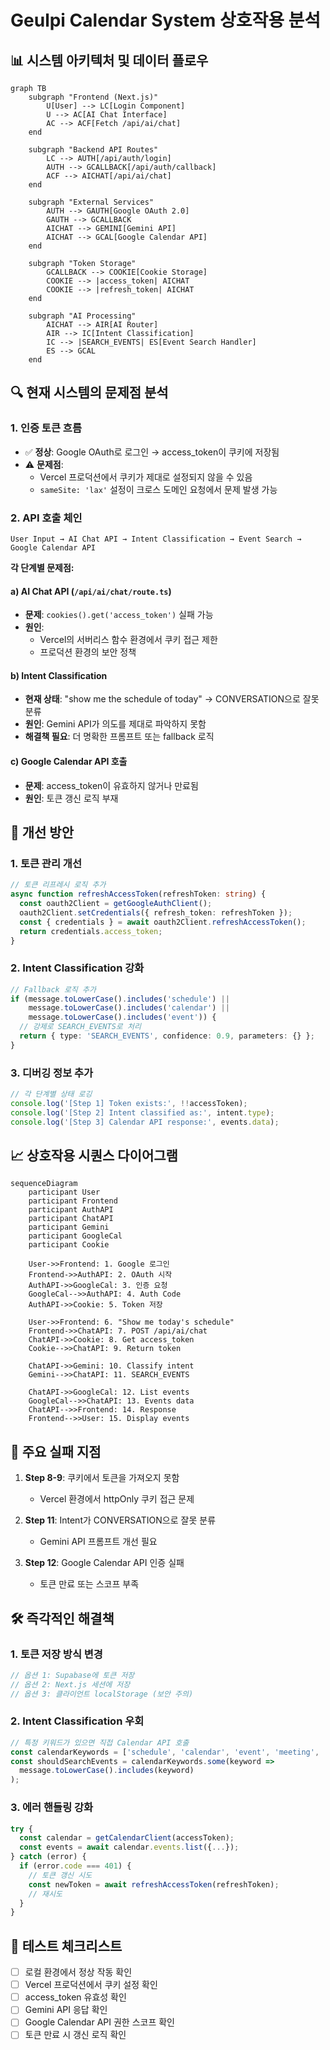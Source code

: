 # Geulpi Calendar System 상호작용 분석

## 📊 시스템 아키텍처 및 데이터 플로우

```mermaid
graph TB
    subgraph "Frontend (Next.js)"
        U[User] --> LC[Login Component]
        U --> AC[AI Chat Interface]
        AC --> ACF[Fetch /api/ai/chat]
    end
    
    subgraph "Backend API Routes"
        LC --> AUTH[/api/auth/login]
        AUTH --> GCALLBACK[/api/auth/callback]
        ACF --> AICHAT[/api/ai/chat]
    end
    
    subgraph "External Services"
        AUTH --> GAUTH[Google OAuth 2.0]
        GAUTH --> GCALLBACK
        AICHAT --> GEMINI[Gemini API]
        AICHAT --> GCAL[Google Calendar API]
    end
    
    subgraph "Token Storage"
        GCALLBACK --> COOKIE[Cookie Storage]
        COOKIE --> |access_token| AICHAT
        COOKIE --> |refresh_token| AICHAT
    end
    
    subgraph "AI Processing"
        AICHAT --> AIR[AI Router]
        AIR --> IC[Intent Classification]
        IC --> |SEARCH_EVENTS| ES[Event Search Handler]
        ES --> GCAL
    end
```

## 🔍 현재 시스템의 문제점 분석

### 1. **인증 토큰 흐름**
- ✅ **정상**: Google OAuth로 로그인 → access_token이 쿠키에 저장됨
- ⚠️ **문제점**: 
  - Vercel 프로덕션에서 쿠키가 제대로 설정되지 않을 수 있음
  - `sameSite: 'lax'` 설정이 크로스 도메인 요청에서 문제 발생 가능

### 2. **API 호출 체인**
```
User Input → AI Chat API → Intent Classification → Event Search → Google Calendar API
```

**각 단계별 문제점:**

#### a) AI Chat API (`/api/ai/chat/route.ts`)
- **문제**: `cookies().get('access_token')` 실패 가능
- **원인**: 
  - Vercel의 서버리스 함수 환경에서 쿠키 접근 제한
  - 프로덕션 환경의 보안 정책

#### b) Intent Classification
- **현재 상태**: "show me the schedule of today" → CONVERSATION으로 잘못 분류
- **원인**: Gemini API가 의도를 제대로 파악하지 못함
- **해결책 필요**: 더 명확한 프롬프트 또는 fallback 로직

#### c) Google Calendar API 호출
- **문제**: access_token이 유효하지 않거나 만료됨
- **원인**: 토큰 갱신 로직 부재

## 🔧 개선 방안

### 1. **토큰 관리 개선**
```typescript
// 토큰 리프레시 로직 추가
async function refreshAccessToken(refreshToken: string) {
  const oauth2Client = getGoogleAuthClient();
  oauth2Client.setCredentials({ refresh_token: refreshToken });
  const { credentials } = await oauth2Client.refreshAccessToken();
  return credentials.access_token;
}
```

### 2. **Intent Classification 강화**
```typescript
// Fallback 로직 추가
if (message.toLowerCase().includes('schedule') || 
    message.toLowerCase().includes('calendar') ||
    message.toLowerCase().includes('event')) {
  // 강제로 SEARCH_EVENTS로 처리
  return { type: 'SEARCH_EVENTS', confidence: 0.9, parameters: {} };
}
```

### 3. **디버깅 정보 추가**
```typescript
// 각 단계별 상태 로깅
console.log('[Step 1] Token exists:', !!accessToken);
console.log('[Step 2] Intent classified as:', intent.type);
console.log('[Step 3] Calendar API response:', events.data);
```

## 📈 상호작용 시퀀스 다이어그램

```mermaid
sequenceDiagram
    participant User
    participant Frontend
    participant AuthAPI
    participant ChatAPI
    participant Gemini
    participant GoogleCal
    participant Cookie
    
    User->>Frontend: 1. Google 로그인
    Frontend->>AuthAPI: 2. OAuth 시작
    AuthAPI->>GoogleCal: 3. 인증 요청
    GoogleCal-->>AuthAPI: 4. Auth Code
    AuthAPI->>Cookie: 5. Token 저장
    
    User->>Frontend: 6. "Show me today's schedule"
    Frontend->>ChatAPI: 7. POST /api/ai/chat
    ChatAPI->>Cookie: 8. Get access_token
    Cookie-->>ChatAPI: 9. Return token
    
    ChatAPI->>Gemini: 10. Classify intent
    Gemini-->>ChatAPI: 11. SEARCH_EVENTS
    
    ChatAPI->>GoogleCal: 12. List events
    GoogleCal-->>ChatAPI: 13. Events data
    ChatAPI-->>Frontend: 14. Response
    Frontend-->>User: 15. Display events
```

## 🚨 주요 실패 지점

1. **Step 8-9**: 쿠키에서 토큰을 가져오지 못함
   - Vercel 환경에서 httpOnly 쿠키 접근 문제
   
2. **Step 11**: Intent가 CONVERSATION으로 잘못 분류
   - Gemini API 프롬프트 개선 필요
   
3. **Step 12**: Google Calendar API 인증 실패
   - 토큰 만료 또는 스코프 부족

## 🛠️ 즉각적인 해결책

### 1. 토큰 저장 방식 변경
```typescript
// 옵션 1: Supabase에 토큰 저장
// 옵션 2: Next.js 세션에 저장
// 옵션 3: 클라이언트 localStorage (보안 주의)
```

### 2. Intent Classification 우회
```typescript
// 특정 키워드가 있으면 직접 Calendar API 호출
const calendarKeywords = ['schedule', 'calendar', 'event', 'meeting', 'appointment'];
const shouldSearchEvents = calendarKeywords.some(keyword => 
  message.toLowerCase().includes(keyword)
);
```

### 3. 에러 핸들링 강화
```typescript
try {
  const calendar = getCalendarClient(accessToken);
  const events = await calendar.events.list({...});
} catch (error) {
  if (error.code === 401) {
    // 토큰 갱신 시도
    const newToken = await refreshAccessToken(refreshToken);
    // 재시도
  }
}
```

## 📝 테스트 체크리스트

- [ ] 로컬 환경에서 정상 작동 확인
- [ ] Vercel 프로덕션에서 쿠키 설정 확인
- [ ] access_token 유효성 확인
- [ ] Gemini API 응답 확인
- [ ] Google Calendar API 권한 스코프 확인
- [ ] 토큰 만료 시 갱신 로직 확인